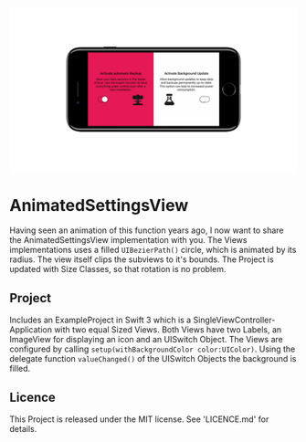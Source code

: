 ![AnimatedSettingsView iphone 7 Landscape](Ressources/gif/iPhone-7-Jet-Black-landscape.gif)

# AnimatedSettingsView

Having seen an animation of this function years ago, I now want to share the AnimatedSettingsView implementation with you. The Views implementations uses a filled `UIBezierPath()` circle, which is animated by its radius. The view itself clips the subviews to it's bounds. The Project is updated with Size Classes, so that rotation is no problem.

## Project

Includes an ExampleProject in Swift 3 which is a SingleViewController-Application with two equal Sized Views. Both Views have two Labels, an ImageView for displaying an icon and an UISwitch Object. The Views are configured by calling `setup(withBackgroundColor color:UIColor)`. Using the delegate function `valueChanged()` of the UISwitch Objects the background is filled.

## Licence

This Project is released under the MIT license. See 'LICENCE.md' for details.
